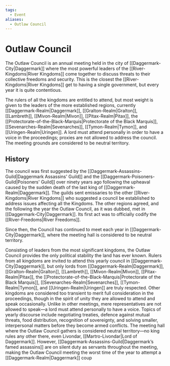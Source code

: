 ```yaml
---
tags:
  - Event
aliases:
  - Outlaw Council
---
```

# Outlaw Council
The Outlaw Council is an annual meeting held in the city of [[Daggermark-City|Daggermark]] where the most powerful leaders of the [[River-Kingdoms|River Kingdoms]] come together to discuss threats to their collective freedoms and security. This is the closest the [[River-Kingdoms|River Kingdoms]] get to having a single government, but every year it is quite contentious.

The rulers of all the kingdoms are entitled to attend, but most weight is given to the leaders of the more established regions, currently [[Daggermark-Realm|Daggermark]], [[Gralton-Realm|Gralton]], [[Lambreth]], [[Mivon-Realm|Mivon]], [[Pitax-Realm|Pitax]], the [[Protectorate-of-the-Black-Marquis|Protectorate of the Black Marquis]], [[Sevenarches-Realm|Sevenarches]], [[Tymon-Realm|Tymon]], and [[Uringen-Realm|Uringen]]. A lord must attend personally in order to have a voice in the proceedings; proxies are not allowed to address the council. The meeting grounds are considered to be neutral territory.
## History
The council was first suggested by the [[Daggermark-Assassins-Guild|Daggermark Assassins' Guild]] and the [[Daggermark-Poisoners-Guild|Poisoners' Guild]] over ninety years ago following the upheaval caused by the sudden death of the last king of [[Daggermark-Realm|Daggermark]]. The guilds sent emissaries to the other [[River-Kingdoms|River Kingdoms]] who suggested a council be established to address issues affecting all the Kingdoms. The other regions agreed, and the following the year the Outlaw Council, as it was dubbed, met in [[Daggermark-City|Daggermark]]. Its first act was to officially codify the [[River-Freedoms|River Freedoms]].

Since then, the Council has continued to meet each year in [[Daggermark-City|Daggermark]], where the meeting hall is considered to be neutral territory.

Consisting of leaders from the most significant kingdoms, the Outlaw Council provides the only political stability the land has ever known. Rulers from all kingdoms are invited to attend this yearly council in [[Daggermark-City|Daggermark]], but only lords from [[Daggermark-Realm|Daggermark]], [[Gralton-Realm|Gralton]], [[Lambreth]], [[Mivon-Realm|Mivon]], [[Pitax-Realm|Pitax]], the [[Protectorate-of-the-Black-Marquis|Protectorate of the Black Marquis]], [[Sevenarches-Realm|Sevenarches]], [[Tymon-Realm|Tymon]], and [[Uringen-Realm|Uringen]] are truly respected. Other kingdoms are considered too transient to merit full consideration in the proceedings, though in the spirit of unity they are allowed to attend and speak occasionally. Unlike in other meetings, mere representatives are not allowed to speak—a lord must attend personally to have a voice. Topics of yearly discourse include negotiating treaties, defence against mutual threats, food distribution, recognition of sovereignty, and solving smaller, interpersonal matters before they become armed conflicts. The meeting hall where the Outlaw Council gathers is considered neutral territory—no king rules any other there, even Livondar, [[Martro-Livondar|Lord of Daggermark]]. However, [[Daggermark-Assassins-Guild|Daggermark’s famed assassins]] are on silent duty as servants throughout the meeting, making the Outlaw Council meeting the worst time of the year to attempt a [[Daggermark-Realm|Daggermark]] coup